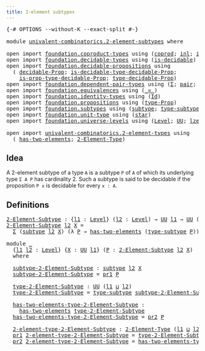 ```yaml
---
title: 2-element subtypes
---
```


<pre class="Agda"><a id="44" class="Symbol">{-#</a> <a id="48" class="Keyword">OPTIONS</a> <a id="56" class="Pragma">--without-K</a> <a id="68" class="Pragma">--exact-split</a> <a id="82" class="Symbol">#-}</a>

<a id="87" class="Keyword">module</a> <a id="94" href="univalent-combinatorics.2-element-subtypes.html" class="Module">univalent-combinatorics.2-element-subtypes</a> <a id="137" class="Keyword">where</a>

<a id="144" class="Keyword">open</a> <a id="149" class="Keyword">import</a> <a id="156" href="foundation.coproduct-types.html" class="Module">foundation.coproduct-types</a> <a id="183" class="Keyword">using</a> <a id="189" class="Symbol">(</a><a id="190" href="foundation.coproduct-types.html#1168" class="Datatype">coprod</a><a id="196" class="Symbol">;</a> <a id="198" href="foundation.coproduct-types.html#1239" class="InductiveConstructor">inl</a><a id="201" class="Symbol">;</a> <a id="203" href="foundation.coproduct-types.html#1262" class="InductiveConstructor">inr</a><a id="206" class="Symbol">)</a>
<a id="208" class="Keyword">open</a> <a id="213" class="Keyword">import</a> <a id="220" href="foundation.decidable-types.html" class="Module">foundation.decidable-types</a> <a id="247" class="Keyword">using</a> <a id="253" class="Symbol">(</a><a id="254" href="foundation.decidable-types.html#1828" class="Function">is-decidable</a><a id="266" class="Symbol">)</a>
<a id="268" class="Keyword">open</a> <a id="273" class="Keyword">import</a> <a id="280" href="foundation.decidable-propositions.html" class="Module">foundation.decidable-propositions</a> <a id="314" class="Keyword">using</a>
  <a id="322" class="Symbol">(</a> <a id="324" href="foundation.decidable-propositions.html#1873" class="Function">decidable-Prop</a><a id="338" class="Symbol">;</a> <a id="340" href="foundation.decidable-propositions.html#2361" class="Function">is-decidable-type-decidable-Prop</a><a id="372" class="Symbol">;</a>
    <a id="378" href="foundation.decidable-propositions.html#2228" class="Function">is-prop-type-decidable-Prop</a><a id="405" class="Symbol">;</a> <a id="407" href="foundation.decidable-propositions.html#2131" class="Function">type-decidable-Prop</a><a id="426" class="Symbol">)</a>
<a id="428" class="Keyword">open</a> <a id="433" class="Keyword">import</a> <a id="440" href="foundation.dependent-pair-types.html" class="Module">foundation.dependent-pair-types</a> <a id="472" class="Keyword">using</a> <a id="478" class="Symbol">(</a><a id="479" href="foundation-core.dependent-pair-types.html#502" class="Record">Σ</a><a id="480" class="Symbol">;</a> <a id="482" href="foundation-core.dependent-pair-types.html#575" class="InductiveConstructor">pair</a><a id="486" class="Symbol">;</a> <a id="488" href="foundation-core.dependent-pair-types.html#592" class="Field">pr1</a><a id="491" class="Symbol">;</a> <a id="493" href="foundation-core.dependent-pair-types.html#604" class="Field">pr2</a><a id="496" class="Symbol">)</a>
<a id="498" class="Keyword">open</a> <a id="503" class="Keyword">import</a> <a id="510" href="foundation.equivalences.html" class="Module">foundation.equivalences</a> <a id="534" class="Keyword">using</a> <a id="540" class="Symbol">(</a><a id="541" href="foundation-core.equivalences.html#1607" class="Function Operator">_≃_</a><a id="544" class="Symbol">)</a>
<a id="546" class="Keyword">open</a> <a id="551" class="Keyword">import</a> <a id="558" href="foundation.identity-types.html" class="Module">foundation.identity-types</a> <a id="584" class="Keyword">using</a> <a id="590" class="Symbol">(</a><a id="591" href="foundation-core.identity-types.html#641" class="Datatype">Id</a><a id="593" class="Symbol">)</a>
<a id="595" class="Keyword">open</a> <a id="600" class="Keyword">import</a> <a id="607" href="foundation.propositions.html" class="Module">foundation.propositions</a> <a id="631" class="Keyword">using</a> <a id="637" class="Symbol">(</a><a id="638" href="foundation-core.propositions.html#1424" class="Function">type-Prop</a><a id="647" class="Symbol">)</a>
<a id="649" class="Keyword">open</a> <a id="654" class="Keyword">import</a> <a id="661" href="foundation.subtypes.html" class="Module">foundation.subtypes</a> <a id="681" class="Keyword">using</a> <a id="687" class="Symbol">(</a><a id="688" href="foundation-core.subtypes.html#1998" class="Function">subtype</a><a id="695" class="Symbol">;</a> <a id="697" href="foundation-core.subtypes.html#2143" class="Function">type-subtype</a><a id="709" class="Symbol">)</a>
<a id="711" class="Keyword">open</a> <a id="716" class="Keyword">import</a> <a id="723" href="foundation.unit-type.html" class="Module">foundation.unit-type</a> <a id="744" class="Keyword">using</a> <a id="750" class="Symbol">(</a><a id="751" href="foundation.unit-type.html#999" class="InductiveConstructor">star</a><a id="755" class="Symbol">)</a>
<a id="757" class="Keyword">open</a> <a id="762" class="Keyword">import</a> <a id="769" href="foundation.universe-levels.html" class="Module">foundation.universe-levels</a> <a id="796" class="Keyword">using</a> <a id="802" class="Symbol">(</a><a id="803" href="Agda.Primitive.html#597" class="Postulate">Level</a><a id="808" class="Symbol">;</a> <a id="810" href="foundation-core.universe-levels.html#222" class="Primitive">UU</a><a id="812" class="Symbol">;</a> <a id="814" href="Agda.Primitive.html#764" class="Primitive">lzero</a><a id="819" class="Symbol">;</a> <a id="821" href="Agda.Primitive.html#780" class="Primitive">lsuc</a><a id="825" class="Symbol">;</a> <a id="827" href="Agda.Primitive.html#810" class="Primitive Operator">_⊔_</a><a id="830" class="Symbol">)</a>

<a id="833" class="Keyword">open</a> <a id="838" class="Keyword">import</a> <a id="845" href="univalent-combinatorics.2-element-types.html" class="Module">univalent-combinatorics.2-element-types</a> <a id="885" class="Keyword">using</a>
  <a id="893" class="Symbol">(</a> <a id="895" href="univalent-combinatorics.2-element-types.html#4358" class="Function">has-two-elements</a><a id="911" class="Symbol">;</a> <a id="913" href="univalent-combinatorics.2-element-types.html#4693" class="Function">2-Element-Type</a><a id="927" class="Symbol">)</a>
</pre>
## Idea

A 2-element subtype of a type `A` is a subtype `P` of `A` of which its underlying type `Σ A P` has cardinality 2. Such a subtype is said to be decidable if the proposition `P x` is decidable for every `x : A`.

## Definitions

<pre class="Agda"><a id="2-Element-Subtype"></a><a id="1178" href="univalent-combinatorics.2-element-subtypes.html#1178" class="Function">2-Element-Subtype</a> <a id="1196" class="Symbol">:</a> <a id="1198" class="Symbol">{</a><a id="1199" href="univalent-combinatorics.2-element-subtypes.html#1199" class="Bound">l1</a> <a id="1202" class="Symbol">:</a> <a id="1204" href="Agda.Primitive.html#597" class="Postulate">Level</a><a id="1209" class="Symbol">}</a> <a id="1211" class="Symbol">(</a><a id="1212" href="univalent-combinatorics.2-element-subtypes.html#1212" class="Bound">l2</a> <a id="1215" class="Symbol">:</a> <a id="1217" href="Agda.Primitive.html#597" class="Postulate">Level</a><a id="1222" class="Symbol">)</a> <a id="1224" class="Symbol">→</a> <a id="1226" href="foundation-core.universe-levels.html#222" class="Primitive">UU</a> <a id="1229" href="univalent-combinatorics.2-element-subtypes.html#1199" class="Bound">l1</a> <a id="1232" class="Symbol">→</a> <a id="1234" href="foundation-core.universe-levels.html#222" class="Primitive">UU</a> <a id="1237" class="Symbol">(</a><a id="1238" href="univalent-combinatorics.2-element-subtypes.html#1199" class="Bound">l1</a> <a id="1241" href="Agda.Primitive.html#810" class="Primitive Operator">⊔</a> <a id="1243" href="Agda.Primitive.html#780" class="Primitive">lsuc</a> <a id="1248" href="univalent-combinatorics.2-element-subtypes.html#1212" class="Bound">l2</a><a id="1250" class="Symbol">)</a>
<a id="1252" href="univalent-combinatorics.2-element-subtypes.html#1178" class="Function">2-Element-Subtype</a> <a id="1270" href="univalent-combinatorics.2-element-subtypes.html#1270" class="Bound">l2</a> <a id="1273" href="univalent-combinatorics.2-element-subtypes.html#1273" class="Bound">X</a> <a id="1275" class="Symbol">=</a>
  <a id="1279" href="foundation-core.dependent-pair-types.html#502" class="Record">Σ</a> <a id="1281" class="Symbol">(</a><a id="1282" href="foundation-core.subtypes.html#1998" class="Function">subtype</a> <a id="1290" href="univalent-combinatorics.2-element-subtypes.html#1270" class="Bound">l2</a> <a id="1293" href="univalent-combinatorics.2-element-subtypes.html#1273" class="Bound">X</a><a id="1294" class="Symbol">)</a> <a id="1296" class="Symbol">(λ</a> <a id="1299" href="univalent-combinatorics.2-element-subtypes.html#1299" class="Bound">P</a> <a id="1301" class="Symbol">→</a> <a id="1303" href="univalent-combinatorics.2-element-types.html#4358" class="Function">has-two-elements</a> <a id="1320" class="Symbol">(</a><a id="1321" href="foundation-core.subtypes.html#2143" class="Function">type-subtype</a> <a id="1334" href="univalent-combinatorics.2-element-subtypes.html#1299" class="Bound">P</a><a id="1335" class="Symbol">))</a>

<a id="1339" class="Keyword">module</a> <a id="1346" href="univalent-combinatorics.2-element-subtypes.html#1346" class="Module">_</a>
  <a id="1350" class="Symbol">{</a><a id="1351" href="univalent-combinatorics.2-element-subtypes.html#1351" class="Bound">l1</a> <a id="1354" href="univalent-combinatorics.2-element-subtypes.html#1354" class="Bound">l2</a> <a id="1357" class="Symbol">:</a> <a id="1359" href="Agda.Primitive.html#597" class="Postulate">Level</a><a id="1364" class="Symbol">}</a> <a id="1366" class="Symbol">{</a><a id="1367" href="univalent-combinatorics.2-element-subtypes.html#1367" class="Bound">X</a> <a id="1369" class="Symbol">:</a> <a id="1371" href="foundation-core.universe-levels.html#222" class="Primitive">UU</a> <a id="1374" href="univalent-combinatorics.2-element-subtypes.html#1351" class="Bound">l1</a><a id="1376" class="Symbol">}</a> <a id="1378" class="Symbol">(</a><a id="1379" href="univalent-combinatorics.2-element-subtypes.html#1379" class="Bound">P</a> <a id="1381" class="Symbol">:</a> <a id="1383" href="univalent-combinatorics.2-element-subtypes.html#1178" class="Function">2-Element-Subtype</a> <a id="1401" href="univalent-combinatorics.2-element-subtypes.html#1354" class="Bound">l2</a> <a id="1404" href="univalent-combinatorics.2-element-subtypes.html#1367" class="Bound">X</a><a id="1405" class="Symbol">)</a>
  <a id="1409" class="Keyword">where</a>
  
  <a id="1420" href="univalent-combinatorics.2-element-subtypes.html#1420" class="Function">subtype-2-Element-Subtype</a> <a id="1446" class="Symbol">:</a> <a id="1448" href="foundation-core.subtypes.html#1998" class="Function">subtype</a> <a id="1456" href="univalent-combinatorics.2-element-subtypes.html#1354" class="Bound">l2</a> <a id="1459" href="univalent-combinatorics.2-element-subtypes.html#1367" class="Bound">X</a>
  <a id="1463" href="univalent-combinatorics.2-element-subtypes.html#1420" class="Function">subtype-2-Element-Subtype</a> <a id="1489" class="Symbol">=</a> <a id="1491" href="foundation-core.dependent-pair-types.html#592" class="Field">pr1</a> <a id="1495" href="univalent-combinatorics.2-element-subtypes.html#1379" class="Bound">P</a>

  <a id="1500" href="univalent-combinatorics.2-element-subtypes.html#1500" class="Function">type-2-Element-Subtype</a> <a id="1523" class="Symbol">:</a> <a id="1525" href="foundation-core.universe-levels.html#222" class="Primitive">UU</a> <a id="1528" class="Symbol">(</a><a id="1529" href="univalent-combinatorics.2-element-subtypes.html#1351" class="Bound">l1</a> <a id="1532" href="Agda.Primitive.html#810" class="Primitive Operator">⊔</a> <a id="1534" href="univalent-combinatorics.2-element-subtypes.html#1354" class="Bound">l2</a><a id="1536" class="Symbol">)</a>
  <a id="1540" href="univalent-combinatorics.2-element-subtypes.html#1500" class="Function">type-2-Element-Subtype</a> <a id="1563" class="Symbol">=</a> <a id="1565" href="foundation-core.subtypes.html#2143" class="Function">type-subtype</a> <a id="1578" href="univalent-combinatorics.2-element-subtypes.html#1420" class="Function">subtype-2-Element-Subtype</a>

  <a id="1607" href="univalent-combinatorics.2-element-subtypes.html#1607" class="Function">has-two-elements-type-2-Element-Subtype</a> <a id="1647" class="Symbol">:</a>
    <a id="1653" href="univalent-combinatorics.2-element-types.html#4358" class="Function">has-two-elements</a> <a id="1670" href="univalent-combinatorics.2-element-subtypes.html#1500" class="Function">type-2-Element-Subtype</a>
  <a id="1695" href="univalent-combinatorics.2-element-subtypes.html#1607" class="Function">has-two-elements-type-2-Element-Subtype</a> <a id="1735" class="Symbol">=</a> <a id="1737" href="foundation-core.dependent-pair-types.html#604" class="Field">pr2</a> <a id="1741" href="univalent-combinatorics.2-element-subtypes.html#1379" class="Bound">P</a>

  <a id="1746" href="univalent-combinatorics.2-element-subtypes.html#1746" class="Function">2-element-type-2-Element-Subtype</a> <a id="1779" class="Symbol">:</a> <a id="1781" href="univalent-combinatorics.2-element-types.html#4693" class="Function">2-Element-Type</a> <a id="1796" class="Symbol">(</a><a id="1797" href="univalent-combinatorics.2-element-subtypes.html#1351" class="Bound">l1</a> <a id="1800" href="Agda.Primitive.html#810" class="Primitive Operator">⊔</a> <a id="1802" href="univalent-combinatorics.2-element-subtypes.html#1354" class="Bound">l2</a><a id="1804" class="Symbol">)</a>
  <a id="1808" href="foundation-core.dependent-pair-types.html#592" class="Field">pr1</a> <a id="1812" href="univalent-combinatorics.2-element-subtypes.html#1746" class="Function">2-element-type-2-Element-Subtype</a> <a id="1845" class="Symbol">=</a> <a id="1847" href="univalent-combinatorics.2-element-subtypes.html#1500" class="Function">type-2-Element-Subtype</a>
  <a id="1872" href="foundation-core.dependent-pair-types.html#604" class="Field">pr2</a> <a id="1876" href="univalent-combinatorics.2-element-subtypes.html#1746" class="Function">2-element-type-2-Element-Subtype</a> <a id="1909" class="Symbol">=</a> <a id="1911" href="univalent-combinatorics.2-element-subtypes.html#1607" class="Function">has-two-elements-type-2-Element-Subtype</a>
</pre>